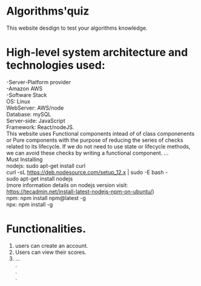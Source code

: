 # Algorithms'quiz
This website desdign to test your algorithms knowledge.

# High-level system architecture and technologies used:
   -Server-Platform provider<br />
      -Amazon AWS<br />
   -Software Stack<br />
      OS:          Linux<br />
      WebServer:   AWS/node<br />
      Database:    mySQL<br />
      Server-side: JavaScript<br />
      Framework:   React/nodeJS.<br />
                   This website uses Functional components intead of of class componenents or Pure components with the purpose of reducing the series of checks related to its lifecycle. If we do not need to use state or lifecycle methods, we can avoid these checks by writing a functional component.
      ...<br />
Must Installing<br />
nodejs: sudo apt-get install curl<br />
        curl -sL https://deb.nodesource.com/setup_12.x | sudo -E bash -<br />
        sudo apt-get install nodejs<br />
                                   (more information details on nodejs version visit: https://tecadmin.net/install-latest-nodejs-npm-on-ubuntu/)<br />
npm:    npm install npm@latest -g<br />
npx:    npm install -g<br />

# Functionalities.
1) users can create an account.
2) Users can view their scores.
3) ...<br />
.<br />
.<br />
.<br />

